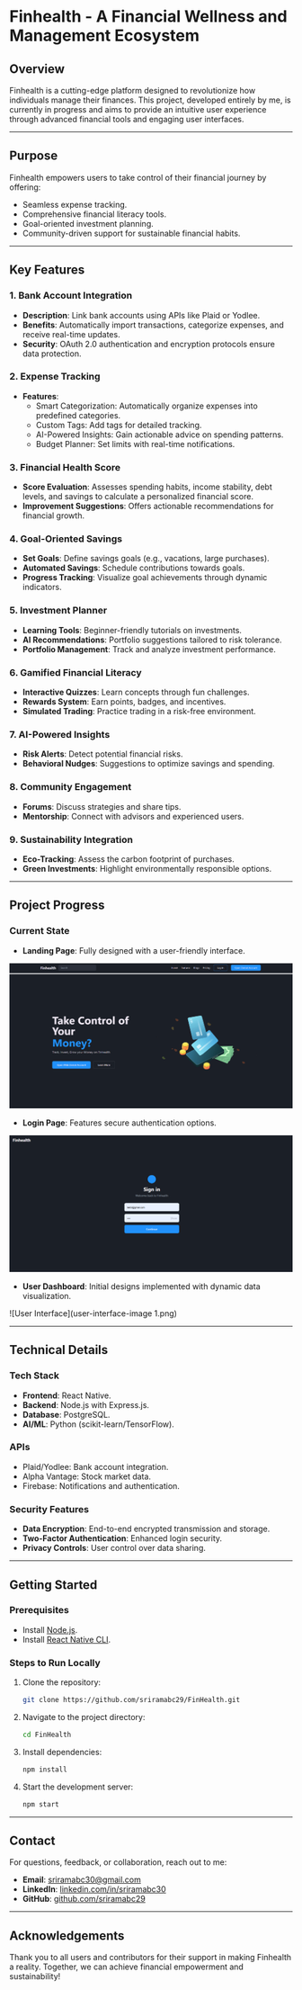 # Finhealth - A Financial Wellness and Management Ecosystem

## **Overview**
Finhealth is a cutting-edge platform designed to revolutionize how individuals manage their finances. This project, developed entirely by me, is currently in progress and aims to provide an intuitive user experience through advanced financial tools and engaging user interfaces.

---

## **Purpose**
Finhealth empowers users to take control of their financial journey by offering:
- Seamless expense tracking.
- Comprehensive financial literacy tools.
- Goal-oriented investment planning.
- Community-driven support for sustainable financial habits.

---

## **Key Features**

### 1. **Bank Account Integration**
- **Description**: Link bank accounts using APIs like Plaid or Yodlee.
- **Benefits**: Automatically import transactions, categorize expenses, and receive real-time updates.
- **Security**: OAuth 2.0 authentication and encryption protocols ensure data protection.

### 2. **Expense Tracking**
- **Features**:
  - Smart Categorization: Automatically organize expenses into predefined categories.
  - Custom Tags: Add tags for detailed tracking.
  - AI-Powered Insights: Gain actionable advice on spending patterns.
  - Budget Planner: Set limits with real-time notifications.

### 3. **Financial Health Score**
- **Score Evaluation**: Assesses spending habits, income stability, debt levels, and savings to calculate a personalized financial score.
- **Improvement Suggestions**: Offers actionable recommendations for financial growth.

### 4. **Goal-Oriented Savings**
- **Set Goals**: Define savings goals (e.g., vacations, large purchases).
- **Automated Savings**: Schedule contributions towards goals.
- **Progress Tracking**: Visualize goal achievements through dynamic indicators.

### 5. **Investment Planner**
- **Learning Tools**: Beginner-friendly tutorials on investments.
- **AI Recommendations**: Portfolio suggestions tailored to risk tolerance.
- **Portfolio Management**: Track and analyze investment performance.

### 6. **Gamified Financial Literacy**
- **Interactive Quizzes**: Learn concepts through fun challenges.
- **Rewards System**: Earn points, badges, and incentives.
- **Simulated Trading**: Practice trading in a risk-free environment.

### 7. **AI-Powered Insights**
- **Risk Alerts**: Detect potential financial risks.
- **Behavioral Nudges**: Suggestions to optimize savings and spending.

### 8. **Community Engagement**
- **Forums**: Discuss strategies and share tips.
- **Mentorship**: Connect with advisors and experienced users.

### 9. **Sustainability Integration**
- **Eco-Tracking**: Assess the carbon footprint of purchases.
- **Green Investments**: Highlight environmentally responsible options.

---

## **Project Progress**

### Current State
- **Landing Page**: Fully designed with a user-friendly interface.

![Landing Page](landing-page-image.png)

- **Login Page**: Features secure authentication options.

![Login Page](login-page-image.png)

- **User Dashboard**: Initial designs implemented with dynamic data visualization.

![User Interface](user-interface-image 1.png)

---

## **Technical Details**

### **Tech Stack**
- **Frontend**: React Native.
- **Backend**: Node.js with Express.js.
- **Database**: PostgreSQL.
- **AI/ML**: Python (scikit-learn/TensorFlow).

### **APIs**
- Plaid/Yodlee: Bank account integration.
- Alpha Vantage: Stock market data.
- Firebase: Notifications and authentication.

### **Security Features**
- **Data Encryption**: End-to-end encrypted transmission and storage.
- **Two-Factor Authentication**: Enhanced login security.
- **Privacy Controls**: User control over data sharing.

---

## **Getting Started**

### Prerequisites
- Install [Node.js](https://nodejs.org/).
- Install [React Native CLI](https://reactnative.dev/docs/environment-setup).

### Steps to Run Locally
1. Clone the repository:
   ```bash
   git clone https://github.com/sriramabc29/FinHealth.git
   ```
2. Navigate to the project directory:
   ```bash
   cd FinHealth
   ```
3. Install dependencies:
   ```bash
   npm install
   ```
4. Start the development server:
   ```bash
   npm start
   ```

---

## **Contact**
For questions, feedback, or collaboration, reach out to me:

- **Email**: [sriramabc30@gmail.com](mailto:sriramabc30@gmail.com)
- **LinkedIn**: [linkedin.com/in/sriramabc30](https://www.linkedin.com/in/sriramabc30/)
- **GitHub**: [github.com/sriramabc29](https://github.com/sriramabc29)

---

## **Acknowledgements**
Thank you to all users and contributors for their support in making Finhealth a reality. Together, we can achieve financial empowerment and sustainability!

